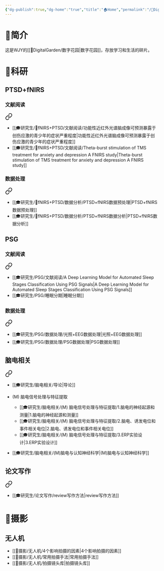 ```yaml
---
{"dg-publish":true,"dg-home":"true","title":"🏠Home","permalink":"/🌼DigitalGarden/🏠Home/","tags":["gardenEntry"],"dgPassFrontmatter":true}
---
```


# 🤩简介

这是WJY的[[🌼DigitalGarden/数字花园\|数字花园]]，存放学习和生活的碎片。

# 🔬科研
## PTSD+fNIRS
### 文献阅读


<div class="transclusion internal-embed is-loaded"><a class="markdown-embed-link" href="//f-nirs-ptsd///" aria-label="Open link"><svg xmlns="http://www.w3.org/2000/svg" width="24" height="24" viewBox="0 0 24 24" fill="none" stroke="currentColor" stroke-width="2" stroke-linecap="round" stroke-linejoin="round" class="svg-icon lucide-link"><path d="M10 13a5 5 0 0 0 7.54.54l3-3a5 5 0 0 0-7.07-7.07l-1.72 1.71"></path><path d="M14 11a5 5 0 0 0-7.54-.54l-3 3a5 5 0 0 0 7.07 7.07l1.71-1.71"></path></svg></a><div class="markdown-embed">





+ [[🎓研究生/🌙fNIRS+PTSD/文献阅读/功能性近红外光谱脑成像可预测暴露于创伤应激的青少年的症状严重程度\|功能性近红外光谱脑成像可预测暴露于创伤应激的青少年的症状严重程度]]
+ [[🎓研究生/🌙fNIRS+PTSD/文献阅读/Theta-burst stimulation of TMS treatment for anxiety and depression A FNIRS study\|Theta-burst stimulation of TMS treatment for anxiety and depression A FNIRS study]]

</div></div>

### 数据处理


<div class="transclusion internal-embed is-loaded"><a class="markdown-embed-link" href="//f-nirs-ptsd///" aria-label="Open link"><svg xmlns="http://www.w3.org/2000/svg" width="24" height="24" viewBox="0 0 24 24" fill="none" stroke="currentColor" stroke-width="2" stroke-linecap="round" stroke-linejoin="round" class="svg-icon lucide-link"><path d="M10 13a5 5 0 0 0 7.54.54l3-3a5 5 0 0 0-7.07-7.07l-1.72 1.71"></path><path d="M14 11a5 5 0 0 0-7.54-.54l-3 3a5 5 0 0 0 7.07 7.07l1.71-1.71"></path></svg></a><div class="markdown-embed">





+ [[🎓研究生/🌙fNIRS+PTSD/数据分析/PTSD+fNIRS数据预处理\|PTSD+fNIRS数据预处理]]
+ [[🎓研究生/🌙fNIRS+PTSD/数据分析/PTSD+fNIRS数据分析\|PTSD+fNIRS数据分析]]

</div></div>

## PSG
### 文献阅读


<div class="transclusion internal-embed is-loaded"><a class="markdown-embed-link" href="//psg///" aria-label="Open link"><svg xmlns="http://www.w3.org/2000/svg" width="24" height="24" viewBox="0 0 24 24" fill="none" stroke="currentColor" stroke-width="2" stroke-linecap="round" stroke-linejoin="round" class="svg-icon lucide-link"><path d="M10 13a5 5 0 0 0 7.54.54l3-3a5 5 0 0 0-7.07-7.07l-1.72 1.71"></path><path d="M14 11a5 5 0 0 0-7.54-.54l-3 3a5 5 0 0 0 7.07 7.07l1.71-1.71"></path></svg></a><div class="markdown-embed">





+ [[🎓研究生/PSG/文献阅读/A Deep Learning Model for Automated Sleep Stages Classification Using PSG Signals\|A Deep Learning Model for Automated Sleep Stages Classification Using PSG Signals]]
+ [[🎓研究生/PSG/睡眠分期\|睡眠分期]]


</div></div>

### 数据处理


<div class="transclusion internal-embed is-loaded"><a class="markdown-embed-link" href="//psg///" aria-label="Open link"><svg xmlns="http://www.w3.org/2000/svg" width="24" height="24" viewBox="0 0 24 24" fill="none" stroke="currentColor" stroke-width="2" stroke-linecap="round" stroke-linejoin="round" class="svg-icon lucide-link"><path d="M10 13a5 5 0 0 0 7.54.54l3-3a5 5 0 0 0-7.07-7.07l-1.72 1.71"></path><path d="M14 11a5 5 0 0 0-7.54-.54l-3 3a5 5 0 0 0 7.07 7.07l1.71-1.71"></path></svg></a><div class="markdown-embed">





+ [[🎓研究生/PSG/数据处理/光照+EEG数据处理\|光照+EEG数据处理]]
+ [[🎓研究生/PSG/数据处理/PSG数据处理\|PSG数据处理]]

</div></div>


## 脑电相关


<div class="transclusion internal-embed is-loaded"><a class="markdown-embed-link" href="////" aria-label="Open link"><svg xmlns="http://www.w3.org/2000/svg" width="24" height="24" viewBox="0 0 24 24" fill="none" stroke="currentColor" stroke-width="2" stroke-linecap="round" stroke-linejoin="round" class="svg-icon lucide-link"><path d="M10 13a5 5 0 0 0 7.54.54l3-3a5 5 0 0 0-7.07-7.07l-1.72 1.71"></path><path d="M14 11a5 5 0 0 0-7.54-.54l-3 3a5 5 0 0 0 7.07 7.07l1.71-1.71"></path></svg></a><div class="markdown-embed">





- [[🎓研究生/脑电相关/导论\|导论]]

- (M) 脑电信号处理与特征提取
	- [[🎓研究生/脑电相关/(M) 脑电信号处理与特征提取/1.脑电的神经起源和测量\|1.脑电的神经起源和测量]]
	- [[🎓研究生/脑电相关/(M) 脑电信号处理与特征提取/2.脑电、诱发电位和事件相关电位\|2.脑电、诱发电位和事件相关电位]]
	- [[🎓研究生/脑电相关/(M) 脑电信号处理与特征提取/3.ERP实验设计\|3.ERP实验设计]]
- [[🎓研究生/脑电相关/(M)脑电与认知神经科学\|(M)脑电与认知神经科学]]

</div></div>

## 论文写作


<div class="transclusion internal-embed is-loaded"><a class="markdown-embed-link" href="////" aria-label="Open link"><svg xmlns="http://www.w3.org/2000/svg" width="24" height="24" viewBox="0 0 24 24" fill="none" stroke="currentColor" stroke-width="2" stroke-linecap="round" stroke-linejoin="round" class="svg-icon lucide-link"><path d="M10 13a5 5 0 0 0 7.54.54l3-3a5 5 0 0 0-7.07-7.07l-1.72 1.71"></path><path d="M14 11a5 5 0 0 0-7.54-.54l-3 3a5 5 0 0 0 7.07 7.07l1.71-1.71"></path></svg></a><div class="markdown-embed">





+ [[🎓研究生/论文写作/review写作方法\|review写作方法]]

</div></div>

# 📸摄影
## 无人机


<div class="transclusion internal-embed is-loaded"><div class="markdown-embed">



+ [[📸摄影/无人机/4个影响拍摄的因素\|4个影响拍摄的因素]]
+ [[📸摄影/无人机/常用拍摄手法\|常用拍摄手法]]
+ [[📸摄影/无人机/拍摄镜头库\|拍摄镜头库]]

</div></div>
